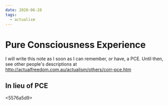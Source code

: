 ```yaml
---
date: 2020-06-28
tags:
  - actualism
---
```


# Pure Consciousness Experience

I will write this note as I soon as I can remember, or have, a PCE. Until then, see other people's descriptions at <http://actualfreedom.com.au/actualism/others/corr-pce.htm>

## In lieu of PCE

<5576a5d9>